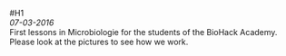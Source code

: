 #H1  
*07-03-2016*   
First lessons in Microbiologie for the students of the BioHack Academy. Please look at the pictures to see how we work.